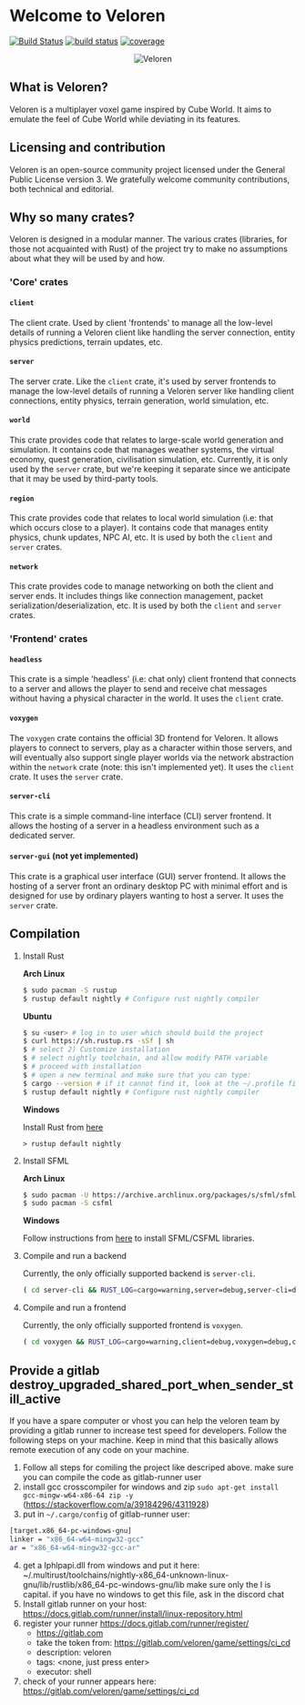 # Welcome to Veloren

[![Build Status](https://travis-ci.org/veloren/game.svg?branch=master)](https://travis-ci.org/veloren/game)
[![build status](https://gitlab.com/veloren/game/badges/master/build.svg)](https://gitlab.com/veloren/game)
[![coverage](https://gitlab.com/veloren/game/badges/master/coverage.svg)](https://gitlab.com/veloren/game/pipelines)

<p align="center">
	<img alt="Veloren" src="https://raw.github.com/veloren/game/master/misc/screenshot1.png">
</p>

## What is Veloren?
Veloren is a multiplayer voxel game inspired by Cube World. It aims to emulate the feel of Cube World while deviating in its features.

## Licensing and contribution

Veloren is an open-source community project licensed under the General Public License version 3. We gratefully welcome community contributions, both technical and editorial.

## Why so many crates?

Veloren is designed in a modular manner. The various crates (libraries, for those not acquainted with Rust) of the project try to make no assumptions about what they will be used by and how.

### 'Core' crates

#### `client`

The client crate. Used by client 'frontends' to manage all the low-level details of running a Veloren client like handling the server connection, entity physics predictions, terrain updates, etc.

#### `server`

The server crate. Like the `client` crate, it's used by server frontends to manage the low-level details of running a Veloren server like handling client connections, entity physics, terrain generation, world simulation, etc.

#### `world`

This crate provides code that relates to large-scale world generation and simulation. It contains code that manages weather systems, the virtual economy, quest generation, civilisation simulation, etc. Currently, it is only used by the `server` crate, but we're keeping it separate since we anticipate that it may be used by third-party tools.

#### `region`

This crate provides code that relates to local world simulation (i.e: that which occurs close to a player). It contains code that manages entity physics, chunk updates, NPC AI, etc. It is used by both the `client` and `server` crates.

#### `network`

This crate provides code to manage networking on both the client and server ends. It includes things like connection management, packet serialization/deserialization, etc. It is used by both the `client` and `server` crates.

### 'Frontend' crates

#### `headless`

This crate is a simple 'headless' (i.e: chat only) client frontend that connects to a server and allows the player to send and receive chat messages without having a physical character in the world. It uses the `client` crate.

#### `voxygen`

The `voxygen` crate contains the official 3D frontend for Veloren. It allows players to connect to servers, play as a character within those servers, and will eventually also support single player worlds via the network abstraction within the `network` crate (note: this isn't implemented yet). It uses the `client` crate. It uses the `server` crate.

#### `server-cli`

This crate is a simple command-line interface (CLI) server frontend. It allows the hosting of a server in a headless environment such as a dedicated server.

#### `server-gui` (not yet implemented)

This crate is a graphical user interface (GUI) server frontend. It allows the hosting of a server front an ordinary desktop PC with minimal effort and is designed for use by ordinary players wanting to host a server. It uses the `server` crate.

## Compilation

1. Install Rust

	**Arch Linux**

	```bash
	$ sudo pacman -S rustup
	$ rustup default nightly # Configure rust nightly compiler
	```

	**Ubuntu**

	```bash
	$ su <user> # log in to user which should build the project
	$ curl https://sh.rustup.rs -sSf | sh
	$ # select 2) Customize installation
	$ # select nightly toolchain, and allow modify PATH variable
	$ # proceed with installation
	$ # open a new terminal and make sure that you can type:
	$ cargo --version # if it cannot find it, look at the ~/.profile file and conside moving the PATH variable at the end of ~/.bashrc, open a new terminal and try again
	$ rustup default nightly # Configure rust nightly compiler
	```

	**Windows**

	Install Rust from [here](https://www.rust-lang.org/en-US/install.html)

	```
	> rustup default nightly
	```

2. Install SFML

	**Arch Linux**

	```bash
	$ sudo pacman -U https://archive.archlinux.org/packages/s/sfml/sfml-2.4.2-5-x86_64.pkg.tar.xz #needed for now, because sfml is normaly 2.5 and csfml only 2.4
	$ sudo pacman -S csfml
	```

	**Windows**

	Follow instructions from [here](https://github.com/jeremyletang/rust-sfml/wiki/How-to-use-rust-sfml-on-Windows) to install SFML/CSFML libraries.


3. Compile and run a backend

	Currently, the only officially supported backend is `server-cli`.

	```bash
	( cd server-cli && RUST_LOG=cargo=warning,server=debug,server-cli=debug,common=debug,region=debug,world=debug cargo run)
	```

4. Compile and run a frontend

	Currently, the only officially supported frontend is `voxygen`.

	```bash
	( cd voxygen && RUST_LOG=cargo=warning,client=debug,voxygen=debug,common=debug,region=debug,world=debug cargo run)
	```

## Provide a gitlab destroy_upgraded_shared_port_when_sender_still_active
If you have a spare computer or vhost you can help the veloren team by providing a gitlab runner to increase test speed for developers.
Follow the following steps on your machine. Keep in mind that this basically allows remote execution of any code on your machine.
1. Follow all steps for comiling the project like descriped above. make sure you can compile the code as gitlab-runner user
2. install gcc crosscompiler for windows and zip `sudo apt-get install gcc-mingw-w64-x86-64 zip -y`
(https://stackoverflow.com/a/39184296/4311928)
3. put in `~/.cargo/config` of gitlab-runner user:
```bash
[target.x86_64-pc-windows-gnu]
linker = "x86_64-w64-mingw32-gcc"
ar = "x86_64-w64-mingw32-gcc-ar"
```
4. get a Iphlpapi.dll from windows and put it here: ~/.multirust/toolchains/nightly-x86_64-unknown-linux-gnu/lib/rustlib/x86_64-pc-windows-gnu/lib
	make sure only the I is capital. if you have no windows to get this file, ask in the discord chat
5. Install gitlab runner on your host: https://docs.gitlab.com/runner/install/linux-repository.html
6. register your runner https://docs.gitlab.com/runner/register/
	- https://gitlab.com
	- take the token from: https://gitlab.com/veloren/game/settings/ci_cd
	- description: veloren <your user name>
	- tags: <none, just press enter>
	- executor: shell
7. check of your runner appears here: https://gitlab.com/veloren/game/settings/ci_cd
